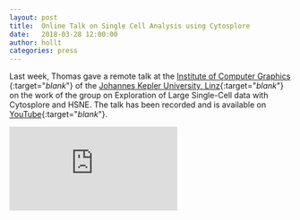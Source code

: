 ```yaml
---
layout: post
title:  Online Talk on Single Cell Analysis using Cytosplore
date:   2018-03-28 12:00:00
author: hollt
categories: press
---
```

Last week, Thomas gave a remote talk at the [Institute of Computer Graphics ](https://www.jku.at/en/institute-of-computer-graphics/){:target="_blank_"}  of the [Johannes Kepler University, Linz](https://www.jku.at/){:target="_blank_"} on the work of the group on Exploration of Large Single-Cell data with Cytosplore and HSNE. The talk has been recorded and is available on [YouTube](https://www.youtube.com/watch?v=dQnj3PejG6w){:target="_blank_"}.
<div class="embed-responsive embed-responsive-16by9">
    <iframe src="https://www.youtube.com/embed/dQnj3PejG6w" frameborder="0" allowfullscreen></iframe>
</div>
